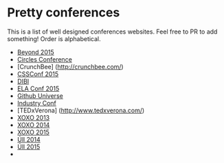 # Pretty conferences

This is a list of well designed conferences websites. Feel free to PR to add something! Order is alphabetical. 

- [Beyond 2015](http://2015.beyondconf.co/)
- [Circles Conference](http://circlesconference.com/)
- [CrunchBee] (http://crunchbee.com/)
- [CSSConf 2015](http://2015.cssconf.eu/)
- [DIBI](http://dibiconference.com/)
- [ELA Conf 2015](http://elaconf.com/)
- [Github Universe](http://githubuniverse.com/)
- [Industry Conf](https://industryconf.com/)
- [TEDxVerona] (http://www.tedxverona.com/)
- [XOXO 2013](http://2013.xoxofest.com/)
- [XOXO 2014](http://2014.xoxofest.com/)
- [XOXO 2015](http://2015.xoxofest.com/)
- [Úll 2014](http://2014.ull.ie/)
- [Úll 2015](http://2015.ull.ie/)
- 
